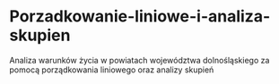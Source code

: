 # Porzadkowanie-liniowe-i-analiza-skupien
Analiza warunków życia w powiatach województwa dolnośląskiego za pomocą porządkowania liniowego oraz analizy skupień
